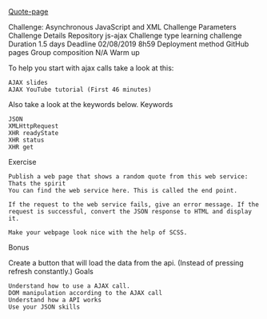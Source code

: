[Quote-page](https://carolineschevers.github.io/js-ajax-quotes/)

Challenge: Asynchronous JavaScript and XML
Challenge Parameters 	Challenge Details
Repository 	js-ajax
Challenge type 	learning challenge
Duration 	1.5 days
Deadline 	02/08/2019 8h59
Deployment method 	GitHub pages
Group composition 	N/A
Warm up

To help you start with ajax calls take a look at this:

    AJAX slides
    AJAX YouTube tutorial (First 46 minutes)

Also take a look at the keywords below.
Keywords

    JSON
    XMLHttpRequest
    XHR readyState
    XHR status
    XHR get

Exercise

    Publish a web page that shows a random quote from this web service: Thats the spirit
    You can find the web service here. This is called the end point.

    If the request to the web service fails, give an error message. If the request is successful, convert the JSON response to HTML and display it.

    Make your webpage look nice with the help of SCSS.

Bonus

Create a button that will load the data from the api. (Instead of pressing refresh constantly.)
Goals

    Understand how to use a AJAX call.
    DOM manipulation according to the AJAX call
    Understand how a API works
    Use your JSON skills

